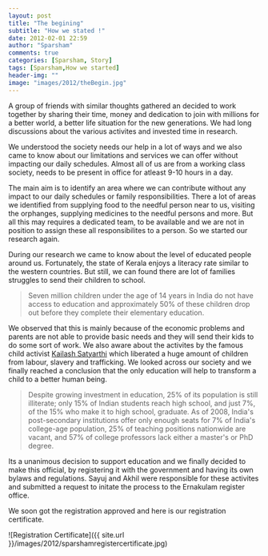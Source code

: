 ```yaml
---
layout: post
title: "The begining"
subtitle: "How we stated !"
date: 2012-02-01 22:59
author: "Sparsham"
comments: true
categories: [Sparsham, Story]
tags: [Sparsham,How we started]
header-img: ""
image: "images/2012/theBegin.jpg"
---
```


A group of friends with similar thoughts gathered an decided to work 
together by sharing their time, money and dedication to join with millions
for a better world, a better life situation for the new generations. 
We had long discussions about the various activites and invested time in research.

We understood the society needs our help in a lot of ways and we also came to know 
about our limitations and services we can offer without impacting our daily schedules.
Almost all of us are from a working class society, needs to be present in office for atleast
9-10 hours in a day.

The main aim is to identify an area where we can contribute without any impact to 
our daily schedules or family responsibilities. There a lot of areas we identified from
supplying food to the needful person near to us, visiting the orphanges, supplying medicines to the
needful persons and more. But all this may requires a dedicated team, to be available and we are not in
position to assign these all responsibilites to a person. So we started our research again.

During our research we came to know about the level of educated people around us. Fortunately, the state of
Kerala enjoys a literacy rate similar to the western countries. But still, we can found there are lot of families
struggles to send their children to school. 

>Seven million children under the age of 14 years in India do not have access to education and approximately 50% of these children 
drop out before they complete their elementary education.

We observed that this is mainly because of the economic problems and parents are not able to provide basic needs and they will send
their kids to do some sort of work. We also aware about the activites by the famous child activist [Kailash Satyarthi] which liberated 
a huge amount of children from labour, slavery and trafficking. We looked across our society and we finally reached a conclusion that
the only education will help to transform a child to a better human being.

>Despite growing investment in education, 25% of its population is still illiterate; only 15% of Indian students reach high school, 
>and just 7%, of the 15% who make it to high school, graduate. As of 2008, India's post-secondary institutions offer only enough seats 
>for 7% of India's college-age population, 25% of teaching positions nationwide are vacant, and 57% of college professors 
>lack either a master's or PhD degree.

Its a unanimous decision to support education and we finally decided to make this official, by registering it with the government and having
its own bylaws and regulations. Sayuj and Akhil were responsible for these activites and submitted a request to initate the process to the 
Ernakulam register office. 

We soon got the registration approved and here is our registration certificate.

![Registration Certificate]({{ site.url }}/images/2012/sparshamregistercertificate.jpg)

[Kailash Satyarthi]:[https://en.wikipedia.org/wiki/Kailash_Satyarthi]
 
